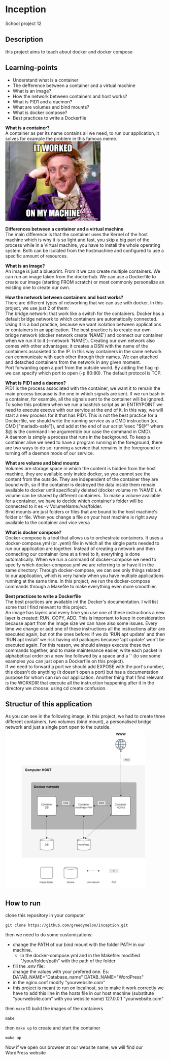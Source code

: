 # **Inception**
School project 12

## **Description**
this project aims to teach about docker and docker compose

## **Learning-points**
- Understand what is a container
- The defference between a container and a virtual machine
- What is an image?
- How the network between containers and host works?
- What is PID1 and a daemon?
- What are volumes and bind mounts?
- What is docker compose?
- Best practices to write a Dockerfile

**What is a container?** <br>
A container as per its name contains all we need, to run our application, it solves for example the problem in this famous meme. <br>
<img src="https://github.com/greedymelon/inception/blob/main/images/memes.jpeg" height="250"/><br>

**Differences between a container and a virtual machine** <br>
The main difference is that the container uses the Kernel of the host machine which is why it is so light and fast, you skip a big part of the process while in a Virtual machine, you have to install the whole operating system. Both can be isolated from the hostmachine and configured to use a specific amount of resources. <br>

**What is an image?** <br>
An image is just a blueprint. From it we can create multiple containers. We can run an image taken from the dockerhub. We can use a Dockerfile to create our image (starting FROM scratch) or most commonly personalize an existing one to create our own. <br>

**How the network between containers and host works?** <br>
There are different types of networking that we can use with docker. In this project, we use just 2 of them: <br>
The bridge network: that work like a switch for the containers. 
Docker has a default bridge network to which containers are automatically connected. Using it is a bad practice, because we want isolation between applications or containers in an application. The best practice is to create our own bridge network (docker network create 'NAME') and connect our container when we run it to it (--network 'NAME'). Creating our own network also comes with other advantages: it creates a DSN with the name of the containers assosieted to the IP. In this way containers in the same network can communicate with each other through their names. We can attached and detached containers from the network in any given moment. <br>
Port forwarding open a port from the outside world. By adding the flag -p we can specify which port to open (-p 80:80). The default protocol is TCP. <br>

**What is PID1 and a daemon?** <br>
PID1 is the process associated with the container, we want it to remain the main process because is the one in which signals are sent. If we run bash in a container, for example, all the signals sent to the container will be ignored. To solve this problem when we run a bash/sh script as an ENTRYPOINT we need to execute execve with our service at the end of it. In this way, we will start a new process for it that has PID1. This is not the best practice for a Dockerfile, we should write the running service as a CMD instruction (ex. CMD ["mariadb-safe"]),  and add at the end of our script 'exec "$@"' where $@ is the command line argument(in our case the command in CMD). <br>
A daemon is simply a process that runs in the background. To keep a container alive we need to have a program running in the foreground, there are two ways to do so: running a service that remains in the foreground or turning off a daemon mode of our service.<br>

**What are volume and bind mounts** <br>
Volumes are storage space in which the content is hidden from the host machine, they are available only inside docker, so you cannot see the content from the outside. They are independent of the container they are bound with, so if the container is destroyed the data inside them remain available to docker until specifically deleted (docker volume rm 'NAME'). A volume can be shared by different containers. To make a volume available for a container, we have to decide which container's folder will be connected to it es -v VolumeName:/var/folder. <br>
Bind mounts are just folders or files that are bound to the host machine's folder or file. When you change a file on your host machine is right away available to the container and vice versa <br>

**What is docker compose?** <br>
Docker-compose is a tool that allows us to orchestrate containers. It uses a docker-compose.yml (or .yeml) file in which all the single parts needed to run our application are together. Instead of creating a network and then connecting our container (one at a time) to it, everything is done automatically. When we run a command of docker-compose we need to specify which docker-compose.yml we are referring to or have it in the same directory: Through docker-compose, we can see only things related to our application, which is very handy when you have multiple applications running at the same time. In this project, we run the docker-compose commands through a Makefile to make everything even more smoothier. <br>

**Best practices to write a Dockerfile** <br>
The best practices are available int the Docker's documentation. I will list some that I find relevant to this project. <br>
An image has layers and every time you use one of these instructions a new layer is created:  RUN, COPY, ADD. This is important to keep in consideration because apart from the image size we can have also some issues. Every time we change or add one of these instructions all the instructions after are executed again, but not the ones before: If we do 'RUN apt update' and then 'RUN apt install' we risk having old packages because 'apt update' won't be executed again. For this reason, we should always execute these two commands together, and to make maintenance easier, write each packet in alphabetical order on a new line followed by a space and a '\' (to see some examples you can just open a Dockerfile on this project). <br>
If we need to forward a port we should add EXPOSE with the port's number, this doesn't do anything (it doesn't open a port) but has a documentation purpose for whom can run our application.
Another thing that I find relevant is the WORKDIR that execute all the instruction happening after it in the directory we choose: using cd create confusion. <br>

## **Structur of this application**
As you can see in the following image, in this project, we had to create three different containers, two volumes (bind mount), a personalised bridge network and just a single port open to the outside.<br>
<img src="https://github.com/greedymelon/inception/blob/main/images/structure.png" height="500" /><br>

## **How to run**
clone this repository in your computer
```
git clone https://github.com/greedymelon/inception.git

```
then we need to do some customizations: 
- change the PATH of our bind mount with the folder PATH in our machine.
    - In the docker-compose.yml and in the Makefile: modified "/your/folder/path" with the path of the folder
- fill the .env file:<br>
    change the values with your prefered one. Es: DATAB_NAME="Database_name" DATAB_NAME="WordPress"
- in the nginx.conf modify "yourwebsite.com"
- this project is meant to run on localhost, so to make it work correctly we have to add this line in the hosts file in our host machine
  (substitute "yourwebsite.com" with you website name)
    127.0.0.1  "yourwebsite.com"
  
then ```make``` t0 build the images of the containers<br>
````
make
````
then ```make up``` to create and start the container<br>
````
make up
````

Now if we open our browser at our website name, we will find our WordPress website
